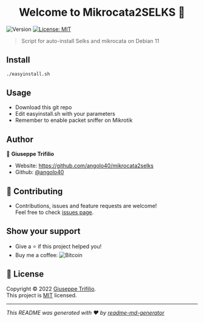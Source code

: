 <h1 align="center">Welcome to Mikrocata2SELKS 👋</h1>
<p>
  <img alt="Version" src="https://img.shields.io/badge/version-1.0.0-blue.svg?cacheSeconds=2592000" />
  <a href="https://github.com/angolo40/mikrocata2selks" target="_blank">
    <img alt="License: MIT" src="https://img.shields.io/github/license/angolo40/Mikrocata2SELKS" />
  </a>
</p>

> Script for auto-install Selks and mikrocata on Debian 11

## Install

```sh
./easyinstall.sh
```

## Usage

- Download this git repo 
- Edit easyinstall.sh with your parameters
- Remember to enable packet sniffer on Mikrotik

## Author

👤 **Giuseppe Trifilio**

* Website: https://github.com/angolo40/mikrocata2selks
* Github: [@angolo40](https://github.com/angolo40)

## 🤝 Contributing

- Contributions, issues and feature requests are welcome!<br />Feel free to check [issues page](https://github.com/angolo40/mikrocata2selks).
## Show your support

- Give a ⭐️ if this project helped you!
- Buy me a coffee: 
![Bitcoin](https://img.shields.io/badge/Bitcoin-000?style=for-the-badge&logo=bitcoin&logoColor=white)

## 📝 License

Copyright © 2022 [Giuseppe Trifilio](https://github.com/angolo40).<br />
This project is [MIT](https://github.com/angolo40/mikrocata2selks) licensed.

***

_This README was generated with ❤️ by [readme-md-generator](https://github.com/kefranabg/readme-md-generator)_
